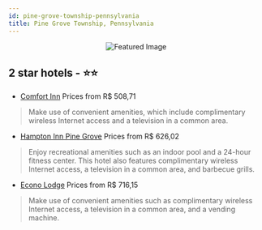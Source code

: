 ```yaml
---
id: pine-grove-township-pennsylvania
title: Pine Grove Township, Pennsylvania
---
```


<center><img src="https://i.travelapi.com/hotels/1000000/20000/12000/11996/d2c0e44d_z.jpg" alt="Featured Image" /></center>


##  2 star hotels - ⭐️⭐️

-    [Comfort Inn](https://us.hurb.com/hotels/pine-grove-township/comfort-inn-JNP-JP907732?cmp=18055) Prices from R$ 508,71
   > Make use of convenient amenities, which include complimentary wireless Internet access and a television in a common area.
-    [Hampton Inn Pine Grove](https://us.hurb.com/hotels/pine-grove-township/hampton-inn-pine-grove-JNP-JP083066?cmp=18055) Prices from R$ 626,02
   > Enjoy recreational amenities such as an indoor pool and a 24-hour fitness center. This hotel also features complimentary wireless Internet access, a television in a common area, and barbecue grills.
-    [Econo Lodge](https://us.hurb.com/hotels/pine-grove-township/econo-lodge-JNP-JP994842?cmp=18055) Prices from R$ 716,15
   > Make use of convenient amenities such as complimentary wireless Internet access, a television in a common area, and a vending machine.
